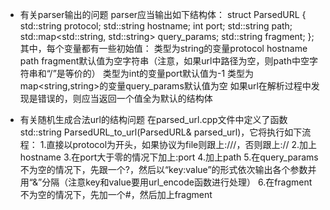  - 有关parser输出的问题
parser应当输出如下结构体：
struct ParsedURL
{
    std::string protocol;
    std::string hostname;
    int port;
    std::string path;
    std::map<std::string, std::string> query_params;
    std::string fragment;
};
其中，每个变量都有一些初始值：
类型为string的变量protocol hostname path fragment默认值为空字符串（注意，如果url中路径为空，则path中空字符串和“/”是等价的）
类型为int的变量port默认值为-1
类型为map<string,string>的变量query_params默认值为空
如果url在解析过程中发现是错误的，则应当返回一个值全为默认的结构体

 - 有关随机生成合法url的结构问题
在parsed_url.cpp文件中定义了函数std::string ParsedURL_to_url(ParsedURL& parsed_url)，它将执行如下流程：
1.直接以protocol为开头，如果协议为file则跟上:///，否则跟上://
2.加上hostname
3.在port大于零的情况下加上:port
4.加上path
5.在query_params不为空的情况下，先跟一个?，然后以“key:value”的形式依次输出各个参数并用“&”分隔（注意key和value要用url_encode函数进行处理）
6.在fragment不为空的情况下，先加一个#，然后加上fragment